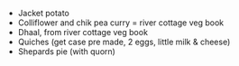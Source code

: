 * Jacket potato
* Colliflower and chik pea curry = river cottage veg book
* Dhaal, from river cottage veg book
* Quiches (get case pre made, 2 eggs, little milk & cheese)
* Shepards pie (with quorn)
